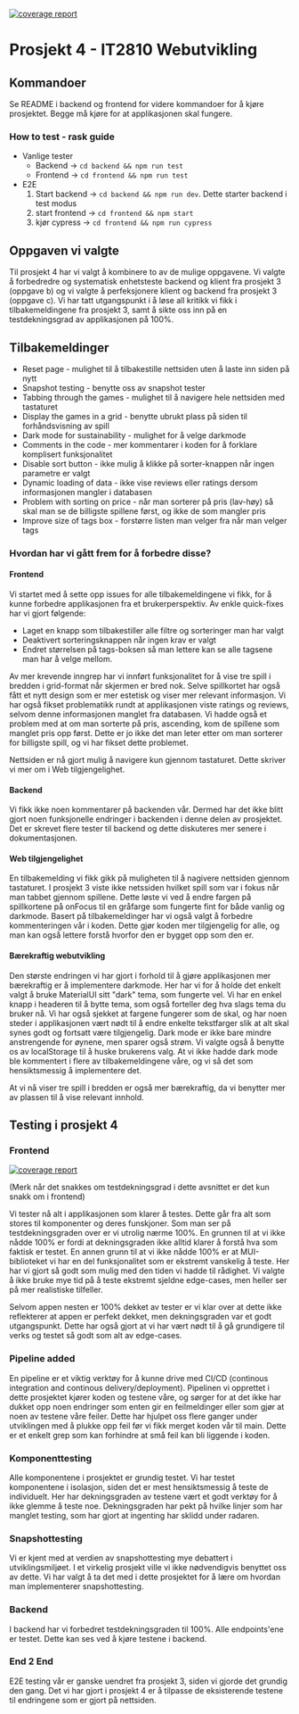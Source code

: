 [![coverage report](https://gitlab.stud.idi.ntnu.no/it2810-h22/Team-29/project_4/badges/main/coverage.svg)](https://gitlab.stud.idi.ntnu.no/it2810-h22/Team-29/project_4/-/commits/main) 

# Prosjekt 4 - IT2810 Webutvikling

## Kommandoer

Se README i backend og frontend for videre kommandoer for å kjøre prosjektet. Begge må kjøre for at applikasjonen skal fungere.

### How to test - rask guide

* Vanlige tester
    - Backend -> `cd backend && npm run test`
    - Frontend -> `cd frontend && npm run test`
* E2E
    1. Start backend -> `cd backend && npm run dev`. Dette starter backend i test modus
    2. start frontend -> `cd frontend && npm start`
    3. kjør cypress -> `cd frontend && npm run cypress`


## Oppgaven vi valgte 

Til prosjekt 4 har vi valgt å kombinere to av de mulige oppgavene. Vi valgte å forbedredre og systematisk enhetsteste backend og klient fra prosjekt 3 (oppgave b) og vi valgte å perfeksjonere klient og backend fra prosjekt 3 (oppgave c). Vi har tatt utgangspunkt i å løse all kritikk vi fikk i tilbakemeldingene fra prosjekt 3, samt å sikte oss inn på en testdekningsgrad av applikasjonen på 100%. 

## Tilbakemeldinger

* Reset page - mulighet til å tilbakestille nettsiden uten å laste inn siden på nytt
* Snapshot testing - benytte oss av snapshot tester
* Tabbing through the games - mulighet til å navigere hele nettsiden med tastaturet
* Display the games in a grid - benytte ubrukt plass på siden til forhåndsvisning av spill
* Dark mode for sustainability - mulighet for å velge darkmode
* Comments in the code - mer kommentarer i koden for å forklare komplisert funksjonalitet
* Disable sort button - ikke mulig å klikke på sorter-knappen når ingen parametre er valgt
* Dynamic loading of data - ikke vise reviews eller ratings dersom informasjonen mangler i databasen
* Problem with sorting on price - når man sorterer på pris (lav-høy) så skal man se de billigste spillene først, og ikke de som mangler pris
* Improve size of tags box - forstørre listen man velger fra når man velger tags

### Hvordan har vi gått frem for å forbedre disse?

#### Frontend

Vi startet med å sette opp issues for alle tilbakemeldingene vi fikk, for å kunne forbedre applikasjonen fra et brukerperspektiv. Av enkle quick-fixes har vi gjort følgende: 
* Laget en knapp som tilbakestiller alle filtre og sorteringer man har valgt
* Deaktivert sorteringsknappen når ingen krav er valgt
* Endret størrelsen på tags-boksen så man lettere kan se alle tagsene man har å velge mellom.

Av mer krevende inngrep har vi innført funksjonalitet for å vise tre spill i bredden i grid-format når skjermen er bred nok. Selve spillkortet har også fått et nytt design som er mer estetisk og viser mer relevant informasjon. Vi har også fikset problematikk rundt at applikasjonen viste ratings og reviews, selvom denne informasjonen manglet fra databasen. Vi hadde også et problem med at om man sorterte på pris, ascending, kom de spillene som manglet pris opp først. Dette er jo ikke det man leter etter om man sorterer for billigste spill, og vi har fikset dette problemet. 

Nettsiden er nå gjort mulig å navigere kun gjennom tastaturet. Dette skriver vi mer om i Web tilgjengelighet.

#### Backend

Vi fikk ikke noen kommentarer på backenden vår. Dermed har det ikke blitt gjort noen funksjonelle endringer i backenden i denne delen av prosjektet. Det er skrevet flere tester til backend og dette diskuteres mer senere i dokumentasjonen.

#### Web tilgjengelighet

En tilbakemelding vi fikk gikk på muligheten til å nagivere nettsiden gjennom tastaturet. I prosjekt 3 viste ikke netssiden hvilket spill som var i fokus når man tabbet gjennom spillene. Dette løste vi ved å endre fargen på spillkortene på onFocus til en gråfarge som fungerte fint for både vanlig og darkmode. Basert på tilbakemeldinger har vi også valgt å forbedre kommenteringen vår i koden. Dette gjør koden mer tilgjengelig for alle, og man kan også lettere forstå hvorfor den er bygget opp som den er. 

#### Bærekraftig webutvikling

Den største endringen vi har gjort i forhold til å gjøre applikasjonen mer bærekraftig er å implementere darkmode. Her har vi for å holde det enkelt valgt å bruke MaterialUI sitt "dark" tema, som fungerte vel. Vi har en enkel knapp i headeren til å bytte tema, som også forteller deg hva slags tema du bruker nå. Vi har også sjekket at fargene fungerer som de skal, og har noen steder i applikasjonen vært nødt til å endre enkelte tekstfarger slik at alt skal synes godt og fortsatt være tilgjengelig. Dark mode er ikke bare mindre anstrengende for øynene, men sparer også strøm. Vi valgte også å benytte os av localStorage til å huske brukerens valg. At vi ikke hadde dark mode ble kommentert i flere av tilbakemeldingene våre, og vi så det som hensiktsmessig å implementere det.

At vi nå viser tre spill i bredden er også mer bærekraftig, da vi benytter mer av plassen til å vise relevant innhold.

## Testing i prosjekt 4

### Frontend

[![coverage report](https://gitlab.stud.idi.ntnu.no/it2810-h22/Team-29/project_4/badges/main/coverage.svg)](https://gitlab.stud.idi.ntnu.no/it2810-h22/Team-29/project_4/-/commits/main) 

(Merk når det snakkes om testdekningsgrad i dette avsnittet er det kun snakk om i frontend)

Vi tester nå alt i applikasjonen som klarer å testes. Dette går fra alt som stores til komponenter og deres funskjoner. Som man ser på testdekningsgraden over er vi utrolig nærme 100%. En grunnen til at vi ikke nådde 100% er fordi at dekningsgraden ikke alltid klarer å forstå hva som faktisk er testet. En annen grunn til at vi ikke nådde 100% er at MUI-biblioteket vi har en del funksjonalitet som er ekstremt vanskelig å teste. Her har vi gjort så godt som mulig med den tiden vi hadde til rådighet. Vi valgte å ikke bruke mye tid på å teste ekstremt sjeldne edge-cases, men heller ser på mer realistiske tilfeller.

Selvom appen nesten er 100% dekket av tester er vi klar over at dette ikke reflekterer at appen er perfekt dekket, men dekningsgraden var et godt utgangspunkt. Dette har også gjort at vi har vært nødt til å gå grundigere til verks og testet så godt som alt av edge-cases.

### Pipeline added 

En pipeline er et viktig verktøy for å kunne drive med CI/CD (continous integration and continous delivery/deployment). Pipelinen vi opprettet i dette prosjektet kjører koden og testene våre, og sørger for at det ikke har dukket opp noen endringer som enten gir en feilmeldinger eller som gjør at noen av testene våre feiler. Dette har hjulpet oss flere ganger under utviklingen med å plukke opp feil før vi fikk merget koden vår til main. Dette er et enkelt grep som kan forhindre at små feil kan bli liggende i koden.

### Komponenttesting

Alle komponentene i prosjektet er grundig testet. Vi har testet komponentene i isolasjon, siden det er mest hensiktsmessig å teste de individuelt. Her har dekningsgraden av testene vært et godt verktøy for å ikke glemme å teste noe. Dekningsgraden har pekt på hvilke linjer som har manglet testing, som har gjort at ingenting har sklidd under radaren.

### Snapshottesting

Vi er kjent med at verdien av snapshottesting mye debattert i utviklingsmiljøet. I et virkelig prosjekt ville vi ikke nødvendigvis benyttet oss av dette. Vi har valgt å ta det med i dette prosjektet for å lære om hvordan man implementerer snapshottesting.

### Backend

I backend har vi forbedret testdekningsgraden til 100%. Alle endpoints'ene er testet. Dette kan ses ved å kjøre testene i backend. 
### End 2 End

E2E testing vår er ganske uendret fra prosjekt 3, siden vi gjorde det grundig den gang. Det vi har gjort i prosjekt 4 er å tilpasse de eksisterende testene til endringene som er gjort på nettsiden.
